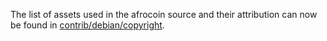The list of assets used in the afrocoin source and their attribution can now be found in [contrib/debian/copyright](../contrib/debian/copyright).
